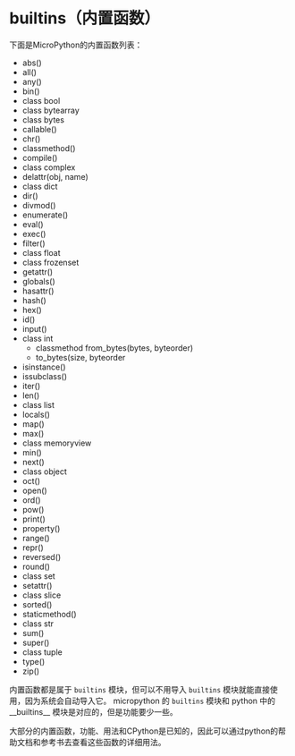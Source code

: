 # builtins（内置函数）

下面是MicroPython的内置函数列表：

* abs()
* all()
* any()
* bin()
* class bool
* class bytearray
* class bytes
* callable()
* chr()
* classmethod()
* compile()
* class complex
* delattr(obj, name)
* class dict
* dir()
* divmod()
* enumerate()
* eval()
* exec()
* filter()
* class float
* class frozenset
* getattr()
* globals()
* hasattr()
* hash()
* hex()
* id()
* input()
* class int
	* classmethod from_bytes(bytes, byteorder)
	* to_bytes(size, byteorder
* isinstance()
* issubclass()
* iter()
* len()
* class list
* locals()
* map()
* max()
* class memoryview
* min()
* next()
* class object
* oct()
* open()
* ord()
* pow()
* print()
* property()
* range()
* repr()
* reversed()
* round()
* class set
* setattr()
* class slice
* sorted()
* staticmethod()
* class str
* sum()
* super()
* class tuple
* type()
* zip()

内置函数都是属于 `builtins` 模块，但可以不用导入 `builtins` 模块就能直接使用，因为系统会自动导入它。 micropython 的 `builtins` 模块和 python 中的 \_\_builtins\_\_ 模块是对应的，但是功能要少一些。

大部分的内置函数，功能、用法和CPython是已知的，因此可以通过python的帮助文档和参考书去查看这些函数的详细用法。
